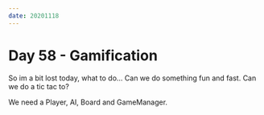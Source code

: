 ```yaml
---
date: 20201118
---
```


# Day 58 - Gamification

So im a bit lost today, what to do... Can we do something fun and fast. Can we do a tic tac to?

We need a Player, AI, Board and GameManager.